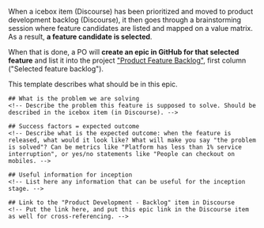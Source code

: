 When a icebox item (Discourse) has been prioritized and moved to product development backlog (Discourse), it then goes through a brainstorming session where feature candidates are listed and mapped on a value matrix. As a result, **a feature candidate is selected**.

When that is done, a PO will **create an epic in GitHub for that selected feature** and list it into the project ["Product Feature Backlog"](https://github.com/openfoodfoundation/openfoodnetwork/projects/19), first column ("Selected feature backlog").

This template describes what should be in this epic.

````
## What is the problem we are solving 
<!-- Describe the problem this feature is supposed to solve. Should be described in the icebox item (in Discourse). -->

## Success factors = expected outcome 
<!-- Describe what is the expected outcome: when the feature is released, what would it look like? What will make you say "the problem is solved"? Can be metrics like "Platform has less than 1% service interruption", or yes/no statements like "People can checkout on mobiles. -->

## Useful information for inception
<!-- List here any information that can be useful for the inception stage. -->

## Link to the "Product Development - Backlog" item in Discourse
<!-- Put the link here, and put this epic link in the Discourse item as well for cross-referencing. -->
````